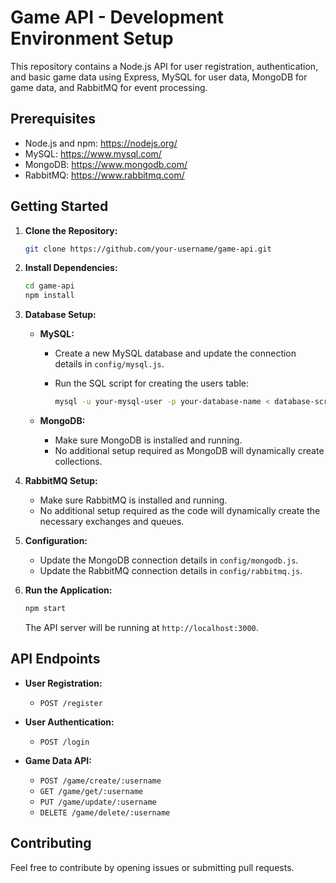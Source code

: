 # Game API - Development Environment Setup

This repository contains a Node.js API for user registration, authentication, and basic game data using Express, MySQL for user data, MongoDB for game data, and RabbitMQ for event processing.

## Prerequisites

- Node.js and npm: https://nodejs.org/
- MySQL: https://www.mysql.com/
- MongoDB: https://www.mongodb.com/
- RabbitMQ: https://www.rabbitmq.com/

## Getting Started

1. **Clone the Repository:**

    ```bash
    git clone https://github.com/your-username/game-api.git
    ```

2. **Install Dependencies:**

    ```bash
    cd game-api
    npm install
    ```

3. **Database Setup:**

    - **MySQL:**
        - Create a new MySQL database and update the connection details in `config/mysql.js`.
        - Run the SQL script for creating the users table:

            ```bash
            mysql -u your-mysql-user -p your-database-name < database-scripts/create_users_table.sql
            ```

    - **MongoDB:**
        - Make sure MongoDB is installed and running.
        - No additional setup required as MongoDB will dynamically create collections.

4. **RabbitMQ Setup:**

    - Make sure RabbitMQ is installed and running.
    - No additional setup required as the code will dynamically create the necessary exchanges and queues.

5. **Configuration:**

    - Update the MongoDB connection details in `config/mongodb.js`.
    - Update the RabbitMQ connection details in `config/rabbitmq.js`.

6. **Run the Application:**

    ```bash
    npm start
    ```

    The API server will be running at `http://localhost:3000`.

## API Endpoints

- **User Registration:**
    - `POST /register`

- **User Authentication:**
    - `POST /login`

- **Game Data API:**
    - `POST /game/create/:username`
    - `GET /game/get/:username`
    - `PUT /game/update/:username`
    - `DELETE /game/delete/:username`

## Contributing

Feel free to contribute by opening issues or submitting pull requests.

